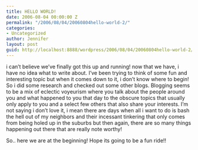 ```yaml
---
title: HELLO WORLD!
date: 2006-08-04 00:00:00 Z
permalink: "/2006/08/04/20060804hello-world-2/"
categories:
- Uncategorized
author: Jennifer
layout: post
guid: http://localhost:8888/wordpress/2006/08/04/20060804hello-world-2/
---
```


i can&#8217;t believe we&#8217;ve finally got this up and running! now that we have, i have no idea what to write about. I&#8217;ve been trying to think of some fun and interesting topic but when it comes down to it, i don&#8217;t know where to begin! So i did some research and checked out some other blogs. Blogging seems to be a mix of eclectic voyeurism where you talk about the people around you and what happened to you that day to the obscure topics that usually only apply to you and a select few others that also share your interests. I&#8217;m not saying i don&#8217;t love it, i mean there are days when all i want to do is bash the hell out of my neighbors and their incessant tinkering that only comes from being holed up in the suburbs but then again, there are so many things happening out there that are really note worthy!

So.. here we are at the beginning! Hope its going to be a fun ride!!
